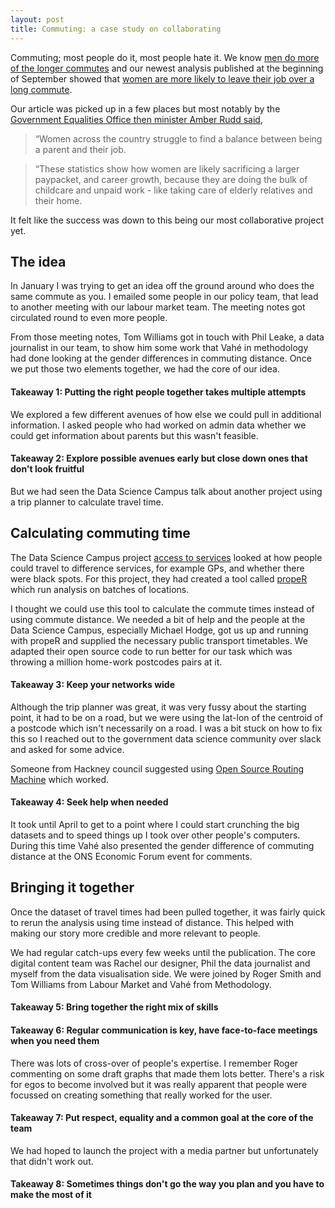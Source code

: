 ```yaml
---
layout: post
title: Commuting: a case study on collaborating
---
```


Commuting; most people do it, most people hate it. We know [men do more of the longer commutes](https://www.ons.gov.uk/employmentandlabourmarket/peopleinwork/employmentandemployeetypes/articles/thecommutinggapmenaccountfor65ofcommuteslastingmorethananhour/2018-11-07) and our newest analysis published at the beginning of September showed that [women are more likely to leave their job over a long commute](https://www.ons.gov.uk/employmentandlabourmarket/peopleinwork/earningsandworkinghours/articles/thecommutinggapwomenaremorelikelythanmentoleavetheirjoboveralongcommute/2019-09-04). 

Our article was picked up in a few places but most notably by the [Government Equalities Office then minister Amber Rudd said](https://www.gov.uk/government/news/women-pick-jobs-closer-to-family-over-bigger-salary-as-government-promises-to-help-them-reach-their-financial-potential), 

> “Women across the country struggle to find a balance between being a parent and their job.

> “These statistics show how women are likely sacrificing a larger paypacket, and career growth, because they are doing the bulk of childcare and unpaid work - like taking care of elderly relatives and their home.
>

It felt like the success was down to this being our most collaborative project yet.  

## The idea

In January I was trying to get an idea off the ground around who does the same commute as you. I emailed some people in our policy team, that lead to another meeting with our labour market team. The meeting notes got circulated round to even more people.

From those meeting notes, Tom Williams got in touch with Phil Leake, a data journalist in our team, to show him some work that Vahé in methodology had done looking at the gender differences in commuting distance. Once we put those two elements together, we had the core of our idea. 

#### Takeaway 1: Putting the right people together takes multiple attempts

We explored a few different avenues of how else we could pull in additional information. I asked people who had worked on admin data whether we could get information about parents but this wasn't feasible. 

#### Takeaway 2: Explore possible avenues early but close down ones that don't look fruitful

But we had seen the Data Science Campus talk about another project using a trip planner to calculate travel time. 

## Calculating commuting time

The Data Science Campus project [access to services](https://github.com/datasciencecampus/access-to-services) looked at how people could travel to difference services, for example GPs, and whether there were black spots. For this project, they had created a tool called [propeR](https://github.com/datasciencecampus/access-to-services/tree/develop/propeR) which run analysis on batches of locations. 

I thought we could use this tool to calculate the commute times instead of using commute distance. We needed a bit of help and the people at the Data Science Campus, especially Michael Hodge, got us up and running with propeR and supplied the necessary public transport timetables. We adapted their open source code to run better for our task which was throwing a million home-work postcodes pairs at it. 

#### Takeaway 3: Keep your networks wide

Although the trip planner was great, it was very fussy about the starting point, it had to be on a road, but we were using the lat-lon of the centroid of a postcode which isn't necessarily on a road. I was a bit stuck on how to fix this so I reached out to the government data science community over slack and asked for some advice. 

Someone from Hackney council suggested using [Open Source Routing Machine](http://project-osrm.org/) which worked.

#### Takeaway 4: Seek help when needed

It took until April to get to a point where I could start crunching the big datasets and to speed things up I took over other people's computers. During this time Vahé also presented the gender difference of commuting distance at the ONS Economic Forum event for comments. 

## Bringing it together

Once the dataset of travel times had been pulled together, it was fairly quick to rerun the analysis using time instead of distance. This helped with making our story more credible and more relevant to people. 

We had regular catch-ups every few weeks until the publication. The core digital content team was Rachel our designer, Phil the data journalist and myself from the data visualisation side. We were joined by Roger Smith and Tom Williams from Labour Market and Vahé from Methodology. 

#### Takeaway 5: Bring together the right mix of skills 

#### Takeaway 6: Regular communication is key, have face-to-face meetings when you need them

There was lots of cross-over of people's expertise. I remember Roger commenting on some draft graphs that made them lots better. There's a risk for egos to become involved but it was really apparent that people were focussed on creating something that really worked for the user.

#### Takeaway 7: Put respect, equality and a common goal at the core of the team

We had hoped to launch the project with a media partner but unfortunately that didn't work out.

#### Takeaway 8: Sometimes things don't go the way you plan and you have to make the most of it